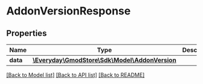 # AddonVersionResponse

## Properties
Name | Type | Description | Notes
------------ | ------------- | ------------- | -------------
**data** | [**\Everyday\GmodStore\Sdk\Model\AddonVersion**](AddonVersion.md) |  | [optional] 

[[Back to Model list]](../../README.md#documentation-for-models) [[Back to API list]](../../README.md#documentation-for-api-endpoints) [[Back to README]](../../README.md)

